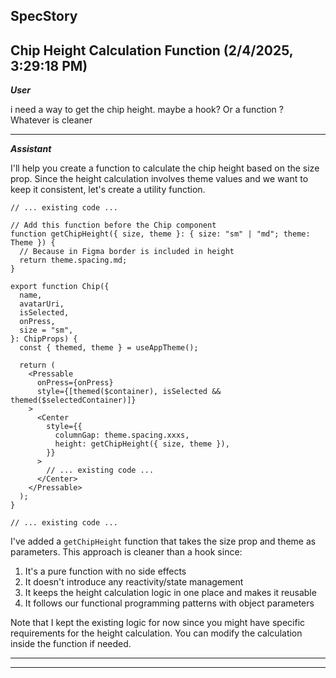 ## SpecStory

## Chip Height Calculation Function (2/4/2025, 3:29:18 PM)

_**User**_

i need a way to get the chip height. maybe a hook? Or a function ? Whatever is cleaner

---

_**Assistant**_

I'll help you create a function to calculate the chip height based on the size prop. Since the height calculation involves theme values and we want to keep it consistent, let's create a utility function.

```typescript:design-system/chip.tsx
// ... existing code ...

// Add this function before the Chip component
function getChipHeight({ size, theme }: { size: "sm" | "md"; theme: Theme }) {
  // Because in Figma border is included in height
  return theme.spacing.md;
}

export function Chip({
  name,
  avatarUri,
  isSelected,
  onPress,
  size = "sm",
}: ChipProps) {
  const { themed, theme } = useAppTheme();

  return (
    <Pressable
      onPress={onPress}
      style={[themed($container), isSelected && themed($selectedContainer)]}
    >
      <Center
        style={{
          columnGap: theme.spacing.xxxs,
          height: getChipHeight({ size, theme }),
        }}
      >
        // ... existing code ...
      </Center>
    </Pressable>
  );
}

// ... existing code ...
```

I've added a `getChipHeight` function that takes the size prop and theme as parameters. This approach is cleaner than a hook since:
1. It's a pure function with no side effects
2. It doesn't introduce any reactivity/state management
3. It keeps the height calculation logic in one place and makes it reusable
4. It follows our functional programming patterns with object parameters

Note that I kept the existing logic for now since you might have specific requirements for the height calculation. You can modify the calculation inside the function if needed.

---



---

